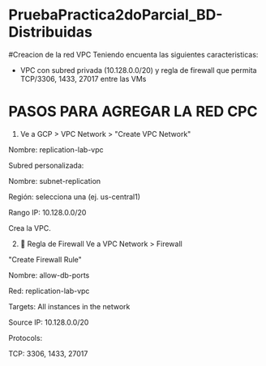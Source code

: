 # PruebaPractica2doParcial_BD-Distribuidas

#Creacion de la red VPC Teniendo encuenta las siguientes caracteristicas: 
 * VPC con subred privada (10.128.0.0/20) y regla de firewall que permita TCP/3306, 
1433, 27017 entre las VMs

# PASOS PARA AGREGAR LA RED CPC 
  1.  Ve a GCP > VPC Network > "Create VPC Network"

Nombre: replication-lab-vpc

Subred personalizada:

Nombre: subnet-replication

Región: selecciona una (ej. us-central1)

Rango IP: 10.128.0.0/20

Crea la VPC.


2. 🔹 Regla de Firewall
Ve a VPC Network > Firewall

"Create Firewall Rule"

Nombre: allow-db-ports

Red: replication-lab-vpc

Targets: All instances in the network

Source IP: 10.128.0.0/20

Protocols:

TCP: 3306, 1433, 27017
